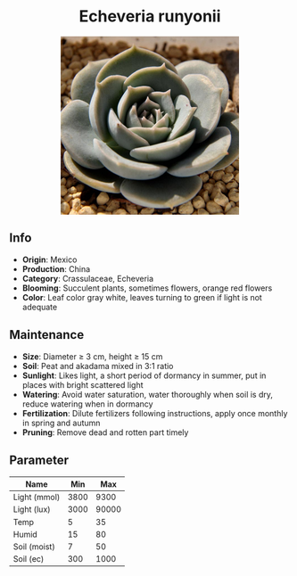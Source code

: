 <h1 align='center'>Echeveria runyonii</h1>
<p align="center">
    <img 
        align='center'
        width='320'
        src="../images/echeveria runyonii.png" 
        alt='Echeveria runyonii' />
</p>

## Info

 - **Origin**: Mexico
 - **Production**: China
 - **Category**: Crassulaceae, Echeveria
 - **Blooming**: Succulent plants, sometimes flowers, orange red flowers
 - **Color**: Leaf color gray white, leaves turning to green if light is not adequate

## Maintenance

 - **Size**: Diameter ≥ 3 cm, height ≥ 15 cm
 - **Soil**: Peat and akadama mixed in 3:1 ratio
 - **Sunlight**: Likes light, a short period of dormancy in summer, put in places with bright scattered light
 - **Watering**: Avoid water saturation, water thoroughly when soil is dry, reduce watering when in dormancy
 - **Fertilization**: Dilute fertilizers following instructions,  apply once monthly in spring and autumn
 - **Pruning**: Remove dead and rotten part timely

## Parameter

| Name         | Min  | Max   |
|--------------|------|-------|
| Light (mmol) | 3800 | 9300  |
| Light (lux)  | 3000 | 90000 |
| Temp         | 5    | 35    |
| Humid        | 15   | 80    |
| Soil (moist) | 7   | 50    |
| Soil (ec)    | 300  | 1000  |